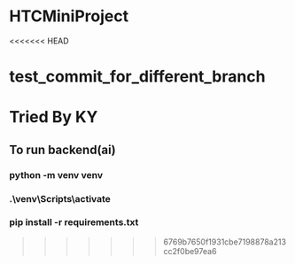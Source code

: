 # HTCMiniProject
<<<<<<< HEAD

test_commit_for_different_branch
=======
#
# Tried By KY

## To run backend(ai)
### python -m venv venv
### .\venv\Scripts\activate
### pip install -r requirements.txt
>>>>>>> 6769b7650f1931cbe7198878a213cc2f0be97ea6
